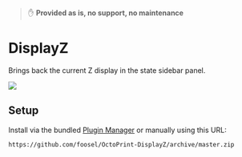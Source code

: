 > ✋ **Provided as is, no support, no maintenance**

# DisplayZ

Brings back the current Z display in the state sidebar panel.

![](http://i.imgur.com/HrNhg7j.png)

## Setup

Install via the bundled [Plugin Manager](https://github.com/foosel/OctoPrint/wiki/Plugin:-Plugin-Manager)
or manually using this URL:

    https://github.com/foosel/OctoPrint-DisplayZ/archive/master.zip
